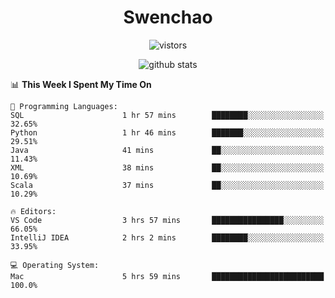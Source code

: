 <h1 align="center">Swenchao</h3>

<p align="center">
  <img src="https://visitor-badge.glitch.me/badge?page_id=Swenchao" alt="vistors" />
</p>

<p align="center">
  <img src="https://github-readme-stats.vercel.app/api?username=Swenchao&count_private=true&show_icons=true&theme=vue-dark&hide_title=true" alt="github stats" />
</p>

<!--START_SECTION:waka-->
📊 **This Week I Spent My Time On** 

```text
💬 Programming Languages: 
SQL                      1 hr 57 mins        ████████░░░░░░░░░░░░░░░░░   32.65% 
Python                   1 hr 46 mins        ███████░░░░░░░░░░░░░░░░░░   29.51% 
Java                     41 mins             ██░░░░░░░░░░░░░░░░░░░░░░░   11.43% 
XML                      38 mins             ██░░░░░░░░░░░░░░░░░░░░░░░   10.69% 
Scala                    37 mins             ██░░░░░░░░░░░░░░░░░░░░░░░   10.29%

🔥 Editors: 
VS Code                  3 hrs 57 mins       ████████████████░░░░░░░░░   66.05% 
IntelliJ IDEA            2 hrs 2 mins        ████████░░░░░░░░░░░░░░░░░   33.95%

💻 Operating System: 
Mac                      5 hrs 59 mins       █████████████████████████   100.0%

```


<!--END_SECTION:waka-->
